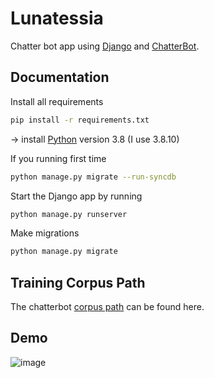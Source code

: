 # Lunatessia

Chatter bot app using [Django](https://ww.djangoproject.com) and [ChatterBot](https://github.com/gunthercox/ChatterBot).

## Documentation

Install all requirements
```bash
pip install -r requirements.txt
```
  -> install [Python](https://www.python.org/downloads/) version 3.8 (I use 3.8.10)

If you running first time

```Bash
python manage.py migrate --run-syncdb
```

Start the Django app by running

```Bash
python manage.py runserver
```

Make migrations

```Bash
python manage.py migrate
```

## Training Corpus Path

The chatterbot [corpus path](https://github.com/gunthercox/chatterbot-corpus/tree/master/chatterbot_corpus/data/) can be found here.

## Demo

![image](https://user-images.githubusercontent.com/63483228/205886231-29a609ab-a5dd-4610-8b41-102e5a56d376.png)

